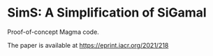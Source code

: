 # SimS: A Simplification of SiGamal

Proof-of-concept Magma code.

The paper is available at https://eprint.iacr.org/2021/218
